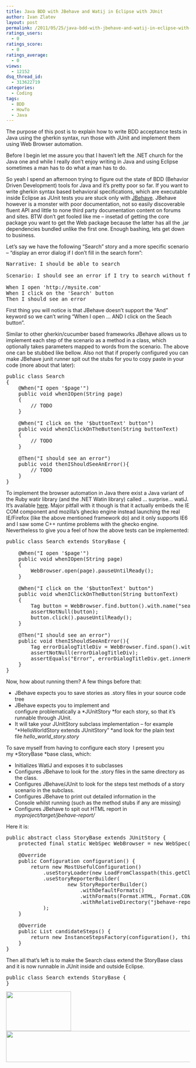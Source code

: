 ```yaml
---
title: Java BDD with JBehave and Watij in Eclipse with JUnit
author: Ivan Zlatev
layout: post
permalink: /2011/05/25/java-bdd-with-jbehave-and-watij-in-eclipse-with-junit/
ratings_users:
  - 0
ratings_score:
  - 0
ratings_average:
  - 0
views:
  - 12152
dsq_thread_id:
  - 313622719
categories:
  - Coding
tags:
  - BDD
  - HowTo
  - Java
---
```

The purpose of this post is to explain how to write BDD acceptance tests in Java using the gherkin syntax, run those with JUnit and implement them using Web Browser automation.

Before I begin let me assure you that I haven&#8217;t left the .NET church for the Java one and while I really don&#8217;t enjoy writing in Java and using Eclipse sometimes a man has to do what a man has to do.

So yeah I spend an afternoon trying to figure out the state of BDD (Behavior Driven Development) tools for Java and it&#8217;s pretty poor so far. If you want to write gherkin syntax based behavioral specifications, which are executable inside Eclipse as JUnit tests you are stuck only with [JBehave][1]. JBehave however is a monster with poor documentation, not so easily discoverable fluent API and little to none third party documentation content on forums and sites. BTW don&#8217;t get fooled like me &#8211; insetad of getting the core package you want to get the Web package because the latter has all the .jar dependencies bundled unlike the first one. Enough bashing, lets get down to business.

Let&#8217;s say we have the following &#8220;Search&#8221; story and a more specific scenario &#8211; &#8220;display an error dialog if I don&#8217;t fill in the search form&#8221;:

<pre class="brush: plain; title: ; notranslate" title="">Narrative: I should be able to search

Scenario: I should see an error if I try to search without filling in the search form fields.

When I open 'http://mysite.com'
When I click on the 'Search' button
Then I should see an error</pre>

First thing you will notice is that JBehave doesn&#8217;t support the &#8220;And&#8221; keyword so we can&#8217;t wring &#8220;When I open &#8230; AND I click on the Seach button&#8221;.

Similar to other gherkin/cucumber based frameworks JBehave allows us to implement each step of the scenario as a method in a class, which optionally takes parameters mapped to words from the scenario. The above one can be stubbed like bellow. Also not that if properly configured you can make JBehave junit runner spit out the stubs for you to copy paste in your code (more about that later):

<pre class="brush: java; title: ; notranslate" title="">public class Search
{
	@When("I open '$page'")
	public void whenIOpen(String page)
	{
		// TODO
	}

	@When("I click on the '$buttonText' button")
	public void whenIClickOnTheButton(String buttonText)
	{
		// TODO
	}

	@Then("I should see an error")
	public void thenIShouldSeeAnError(){
		// TODO
	}
}</pre>

To implement the browser automation in Java there exist a Java variant of the Ruby watir library (and the .NET Watin library) called &#8230; surprise&#8230; watiJ. It&#8217;s available [here][2]. Major pitfall with it though is that it actually embeds the IE COM component and mozilla&#8217;s ghecko engine instead launching the real IE/Firefox (like the above mentioned framework do) and it only supports IE6 and I saw some C++ runtime problems with the ghecko engine. Nevertheless to give you a feel of how the above tests can be implemented:

<pre class="brush: java; title: ; notranslate" title="">public class Search extends StoryBase {

	@When("I open '$page'")
	public void whenIOpen(String page)
	{
		WebBrowser.open(page).pauseUntilReady();
	}

	@When("I click on the '$buttonText' button")
	public void whenIClickOnTheButton(String buttonText)
	{
		Tag button = WebBrowser.find.button().with.name("search");
		assertNotNull(button);
		button.click().pauseUntilReady();
	}

	@Then("I should see an error")
	public void thenIShouldSeeAnError(){
		Tag errorDialogTitleDiv = WebBrowser.find.span().with.className("dijitDialogTitle");
		assertNotNull(errorDialogTitleDiv);
		assertEquals("Error", errorDialogTitleDiv.get.innerHTML());
	}
}</pre>

Now, how about running them? A few things before that:

  * JBehave expects you to save stories as .story files in your source code tree
  * JBehave expects you to implement and configure problematically a *JUnitStory *for each story, so that it&#8217;s runnable through JUnit.
  * It will take your JUnitStory subclass implementation &#8211; for example &#8220;*HelloWorldStory extends JUnitStory&#8221; *and look for the plain text file *hello\_world\_story.story*

To save myself from having to configure each story  I present you my *StoryBase *base class, which:

  * Initializes WatiJ and exposes it to subclasses
  * Configures JBehave to look for the .story files in the same directory as the class.
  * Configures JBehave/JUnit to look for the steps test methods of a story scenario in the subclass.
  * Configures JBehave to print out detailed information in the Console whilst running (such as the method stubs if any are missing)
  * Configures JBehave to spit out HTML report in *myproject/target/jbehave-report/*

Here it is:

<pre class="brush: java; title: ; notranslate" title="">public abstract class StoryBase extends JUnitStory {
    protected final static WebSpec WebBrowser = new WebSpec().ie();

    @Override
    public Configuration configuration() {
        return new MostUsefulConfiguration()
            .useStoryLoader(new LoadFromClasspath(this.getClass().getClassLoader()))
    	    .useStoryReporterBuilder(
    	    		new StoryReporterBuilder()
    	    			.withDefaultFormats()
    	    			.withFormats(Format.HTML, Format.CONSOLE)
    	    			.withRelativeDirectory("jbehave-report")
			);
    }

    @Override
    public List candidateSteps() {
        return new InstanceStepsFactory(configuration(), this).createCandidateSteps();
    }
}
</pre>

Then all that&#8217;s left is to make the Search class extend the StoryBase class and it is now runnable in JUnit inside and outside Eclipse.

<pre class="brush: java; title: ; notranslate" title="">public class Search extends StoryBase {
}</pre>

[<img class="aligncenter size-full wp-image-764" title="Project Tree" src="http://ivanz.com/wp-content/uploads/2011/05/Untitled.png" alt="" width="178" height="108" />][3]  
[<img class="aligncenter size-full wp-image-763" title="junit" src="http://ivanz.com/wp-content/uploads/2011/05/junit.png" alt="" width="649" height="85" />][4]

&nbsp;

 [1]: http://jbehave.org/
 [2]: http://watij.com/
 [3]: http://ivanz.com/wp-content/uploads/2011/05/Untitled.png
 [4]: http://ivanz.com/wp-content/uploads/2011/05/junit.png